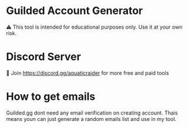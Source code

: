 # Guilded Account Generator
⚠️ This tool is intended for educational purposes only. Use it at your own risk.

# Discord Server
🔨 Join https://discord.gg/aquaticraider for more free and paid tools

# How to get emails
Guilded.gg dont need any email verification on creating account. Thais means youn can just generate a random emails list and use in my tool. 
